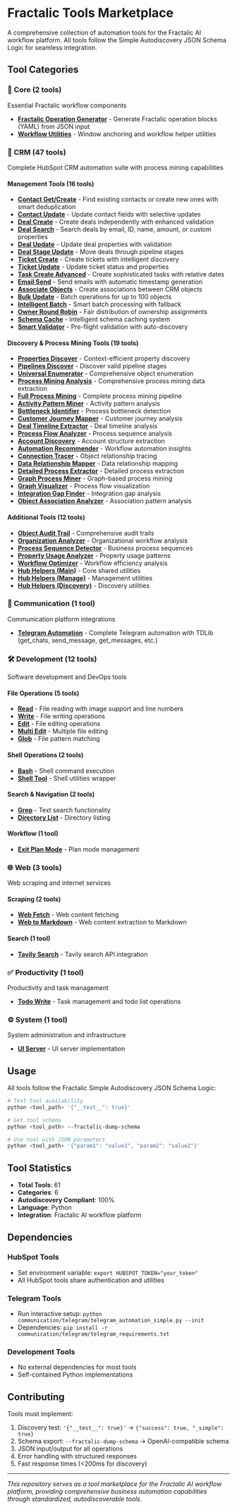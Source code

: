 # Fractalic Tools Marketplace

A comprehensive collection of automation tools for the Fractalic AI workflow platform. All tools follow the Simple Autodiscovery JSON Schema Logic for seamless integration.

## Tool Categories

### 🔧 Core (2 tools)
Essential Fractalic workflow components

- **[Fractalic Operation Generator](./core/fractalic-opgen/fractalic_opgen.py)** - Generate Fractalic operation blocks (YAML) from JSON input
- **[Workflow Utilities](./core/workflow-utilities/anchor_window_patch.py)** - Window anchoring and workflow helper utilities

### 🏢 CRM (47 tools)
Complete HubSpot CRM automation suite with process mining capabilities

#### Management Tools (16 tools)
- **[Contact Get/Create](./crm/hubspot-suite/manage/hubspot_contact_get_or_create.py)** - Find existing contacts or create new ones with smart deduplication
- **[Contact Update](./crm/hubspot-suite/manage/hubspot_contact_update.py)** - Update contact fields with selective updates
- **[Deal Create](./crm/hubspot-suite/manage/hubspot_deal_create_standalone.py)** - Create deals independently with enhanced validation
- **[Deal Search](./crm/hubspot-suite/manage/hubspot_deal_search.py)** - Search deals by email, ID, name, amount, or custom properties
- **[Deal Update](./crm/hubspot-suite/manage/hubspot_deal_update.py)** - Update deal properties with validation
- **[Deal Stage Update](./crm/hubspot-suite/manage/hubspot_deal_update_stage.py)** - Move deals through pipeline stages
- **[Ticket Create](./crm/hubspot-suite/manage/hubspot_ticket_create_smart.py)** - Create tickets with intelligent discovery
- **[Ticket Update](./crm/hubspot-suite/manage/hubspot_ticket_update.py)** - Update ticket status and properties
- **[Task Create Advanced](./crm/hubspot-suite/manage/hubspot_task_create_advanced.py)** - Create sophisticated tasks with relative dates
- **[Email Send](./crm/hubspot-suite/manage/hubspot_email_send.py)** - Send emails with automatic timestamp generation
- **[Associate Objects](./crm/hubspot-suite/manage/hubspot_associate.py)** - Create associations between CRM objects
- **[Bulk Update](./crm/hubspot-suite/manage/hubspot_bulk_update.py)** - Batch operations for up to 100 objects
- **[Intelligent Batch](./crm/hubspot-suite/manage/hubspot_intelligent_batch.py)** - Smart batch processing with fallback
- **[Owner Round Robin](./crm/hubspot-suite/manage/hubspot_owner_round_robin.py)** - Fair distribution of ownership assignments
- **[Schema Cache](./crm/hubspot-suite/manage/hubspot_schema_cache.py)** - Intelligent schema caching system
- **[Smart Validator](./crm/hubspot-suite/manage/hubspot_smart_validator.py)** - Pre-flight validation with auto-discovery

#### Discovery & Process Mining Tools (19 tools)
- **[Properties Discover](./crm/hubspot-suite/discovery/tools/hubspot_properties_discover.py)** - Context-efficient property discovery
- **[Pipelines Discover](./crm/hubspot-suite/discovery/tools/hubspot_pipelines_discover.py)** - Discover valid pipeline stages
- **[Universal Enumerator](./crm/hubspot-suite/discovery/tools/hubspot_universal_enumerator.py)** - Comprehensive object enumeration
- **[Process Mining Analysis](./crm/hubspot-suite/discovery/tools/process_mining_analysis.py)** - Comprehensive process mining data extraction
- **[Full Process Mining](./crm/hubspot-suite/discovery/tools/run_full_process_mining.py)** - Complete process mining pipeline
- **[Activity Pattern Miner](./crm/hubspot-suite/discovery/tools/hubspot_activity_pattern_miner.py)** - Activity pattern analysis
- **[Bottleneck Identifier](./crm/hubspot-suite/discovery/tools/hubspot_bottleneck_identifier.py)** - Process bottleneck detection
- **[Customer Journey Mapper](./crm/hubspot-suite/discovery/tools/hubspot_customer_journey_mapper.py)** - Customer journey analysis
- **[Deal Timeline Extractor](./crm/hubspot-suite/discovery/tools/hubspot_deal_timeline_extractor.py)** - Deal timeline analysis
- **[Process Flow Analyzer](./crm/hubspot-suite/discovery/tools/hubspot_process_flow_analyzer.py)** - Process sequence analysis
- **[Account Discovery](./crm/hubspot-suite/discovery/tools/hubspot_account_discovery.py)** - Account structure extraction
- **[Automation Recommender](./crm/hubspot-suite/discovery/tools/hubspot_automation_recommender.py)** - Workflow automation insights
- **[Connection Tracer](./crm/hubspot-suite/discovery/tools/hubspot_connection_tracer.py)** - Object relationship tracing
- **[Data Relationship Mapper](./crm/hubspot-suite/discovery/tools/hubspot_data_relationship_mapper.py)** - Data relationship mapping
- **[Detailed Process Extractor](./crm/hubspot-suite/discovery/tools/hubspot_detailed_process_extractor.py)** - Detailed process extraction
- **[Graph Process Miner](./crm/hubspot-suite/discovery/tools/hubspot_graph_process_miner.py)** - Graph-based process mining
- **[Graph Visualizer](./crm/hubspot-suite/discovery/tools/hubspot_graph_visualizer.py)** - Process flow visualization
- **[Integration Gap Finder](./crm/hubspot-suite/discovery/tools/hubspot_integration_gap_finder.py)** - Integration gap analysis
- **[Object Association Analyzer](./crm/hubspot-suite/discovery/tools/hubspot_object_association_analyzer.py)** - Association pattern analysis

#### Additional Tools (12 tools)
- **[Object Audit Trail](./crm/hubspot-suite/discovery/tools/hubspot_object_audit_trail.py)** - Comprehensive audit trails
- **[Organization Analyzer](./crm/hubspot-suite/discovery/tools/hubspot_organization_analyzer.py)** - Organizational workflow analysis
- **[Process Sequence Detector](./crm/hubspot-suite/discovery/tools/hubspot_process_sequence_detector.py)** - Business process sequences
- **[Property Usage Analyzer](./crm/hubspot-suite/discovery/tools/hubspot_property_usage_analyzer.py)** - Property usage patterns
- **[Workflow Optimizer](./crm/hubspot-suite/discovery/tools/hubspot_workflow_optimizer.py)** - Workflow efficiency analysis
- **[Hub Helpers (Main)](./crm/hubspot-suite/hubspot_hub_helpers.py)** - Core shared utilities
- **[Hub Helpers (Manage)](./crm/hubspot-suite/manage/hubspot_hub_helpers.py)** - Management utilities
- **[Hub Helpers (Discovery)](./crm/hubspot-suite/discovery/tools/hubspot_hub_helpers.py)** - Discovery utilities

### 💬 Communication (1 tool)
Communication platform integrations

- **[Telegram Automation](./communication/telegram/telegram_automation_simple.py)** - Complete Telegram automation with TDLib (get_chats, send_message, get_messages, etc.)

### 🛠️ Development (12 tools)
Software development and DevOps tools

#### File Operations (5 tools)
- **[Read](./development/file-ops/read.py)** - File reading with image support and line numbers
- **[Write](./development/file-ops/write.py)** - File writing operations
- **[Edit](./development/file-ops/edit.py)** - File editing operations
- **[Multi Edit](./development/file-ops/multiedit.py)** - Multiple file editing
- **[Glob](./development/file-ops/glob.py)** - File pattern matching

#### Shell Operations (2 tools)
- **[Bash](./development/shell/bash.py)** - Shell command execution
- **[Shell Tool](./development/shell/shell_tool.py)** - Shell utilities wrapper

#### Search & Navigation (2 tools)
- **[Grep](./development/search/grep.py)** - Text search functionality
- **[Directory List](./development/search/ls.py)** - Directory listing

#### Workflow (1 tool)
- **[Exit Plan Mode](./development/workflow/exitplanmode.py)** - Plan mode management

### 🌐 Web (3 tools)
Web scraping and internet services

#### Scraping (2 tools)
- **[Web Fetch](./web/scraping/webfetch.py)** - Web content fetching
- **[Web to Markdown](./web/scraping/get_web_markdown.py)** - Web content extraction to Markdown

#### Search (1 tool)
- **[Tavily Search](./web/search/tavily_search.py)** - Tavily search API integration

### ✅ Productivity (1 tool)
Productivity and task management

- **[Todo Write](./productivity/tasks/todowrite.py)** - Task management and todo list operations

### ⚙️ System (1 tool)
System administration and infrastructure

- **[UI Server](./system/ui/ui_server.py)** - UI server implementation

## Usage

All tools follow the Fractalic Simple Autodiscovery JSON Schema Logic:

```bash
# Test tool availability
python <tool_path> '{"__test__": true}'

# Get tool schema
python <tool_path> --fractalic-dump-schema

# Use tool with JSON parameters
python <tool_path> '{"param1": "value1", "param2": "value2"}'
```

## Tool Statistics

- **Total Tools**: 61
- **Categories**: 6
- **Autodiscovery Compliant**: 100%
- **Language**: Python
- **Integration**: Fractalic AI workflow platform

## Dependencies

### HubSpot Tools
- Set environment variable: `export HUBSPOT_TOKEN="your_token"`
- All HubSpot tools share authentication and utilities

### Telegram Tools
- Run interactive setup: `python communication/telegram/telegram_automation_simple.py --init`
- Dependencies: `pip install -r communication/telegram/telegram_requirements.txt`

### Development Tools
- No external dependencies for most tools
- Self-contained Python implementations

## Contributing

Tools must implement:
1. Discovery test: `'{"__test__": true}'` → `{"success": true, "_simple": true}`
2. Schema export: `--fractalic-dump-schema` → OpenAI-compatible schema
3. JSON input/output for all operations
4. Error handling with structured responses
5. Fast response times (<200ms for discovery)

---

*This repository serves as a tool marketplace for the Fractalic AI workflow platform, providing comprehensive business automation capabilities through standardized, autodiscoverable tools.*